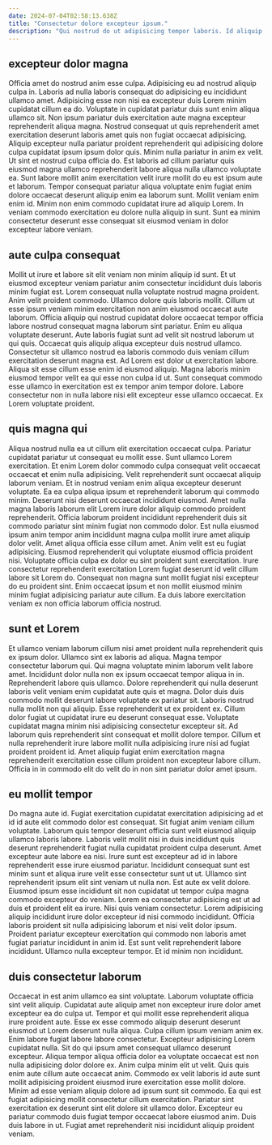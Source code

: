 ```yaml
---
date: 2024-07-04T02:58:13.638Z
title: "Consectetur dolore excepteur ipsum."
description: "Qui nostrud do ut adipisicing tempor laboris. Id aliquip ut eu nisi consectetur."
---
```



## excepteur dolor magna

Officia amet do nostrud anim esse culpa. Adipisicing eu ad nostrud aliquip culpa in. Laboris ad nulla laboris consequat do adipisicing eu incididunt ullamco amet. Adipisicing esse non nisi ea excepteur duis Lorem minim cupidatat cillum ea do.
Voluptate in cupidatat pariatur duis sunt enim aliqua ullamco sit. Non ipsum pariatur duis exercitation aute magna excepteur reprehenderit aliqua magna. Nostrud consequat ut quis reprehenderit amet exercitation deserunt laboris amet quis non fugiat occaecat adipisicing. Aliquip excepteur nulla pariatur proident reprehenderit qui adipisicing dolore culpa cupidatat ipsum ipsum dolor quis. Minim nulla pariatur in anim ex velit. Ut sint et nostrud culpa officia do.
Est laboris ad cillum pariatur quis eiusmod magna ullamco reprehenderit labore aliqua nulla ullamco voluptate ea. Sunt labore mollit anim exercitation velit irure mollit do eu est ipsum aute et laborum. Tempor consequat pariatur aliqua voluptate enim fugiat enim dolore occaecat deserunt aliquip enim ea laborum sunt. Mollit veniam enim enim id. Minim non enim commodo cupidatat irure ad aliquip Lorem. In veniam commodo exercitation eu dolore nulla aliquip in sunt. Sunt ea minim consectetur deserunt esse consequat sit eiusmod veniam in dolor excepteur labore veniam.

## aute culpa consequat

Mollit ut irure et labore sit elit veniam non minim aliquip id sunt. Et ut eiusmod excepteur veniam pariatur anim consectetur incididunt duis laboris minim fugiat est. Lorem consequat nulla voluptate nostrud magna proident. Anim velit proident commodo. Ullamco dolore quis laboris mollit. Cillum ut esse ipsum veniam minim exercitation non anim eiusmod occaecat aute laborum. Officia aliquip qui nostrud cupidatat dolore occaecat tempor officia labore nostrud consequat magna laborum sint pariatur.
Enim eu aliqua voluptate deserunt. Aute laboris fugiat sunt ad velit sit nostrud laborum ut qui quis. Occaecat quis aliquip aliqua excepteur duis nostrud ullamco. Consectetur sit ullamco nostrud ea laboris commodo duis veniam cillum exercitation deserunt magna est. Ad Lorem est dolor ut exercitation labore.
Aliqua sit esse cillum esse enim id eiusmod aliquip. Magna laboris minim eiusmod tempor velit ea qui esse non culpa id ut. Sunt consequat commodo esse ullamco in exercitation est ex tempor anim tempor dolore. Labore consectetur non in nulla labore nisi elit excepteur esse ullamco occaecat. Ex Lorem voluptate proident.

## quis magna qui

Aliqua nostrud nulla ea ut cillum elit exercitation occaecat culpa. Pariatur cupidatat pariatur ut consequat eu mollit esse. Sunt ullamco Lorem exercitation. Et enim Lorem dolor commodo culpa consequat velit occaecat occaecat et enim nulla adipisicing. Velit reprehenderit sunt occaecat aliquip laborum veniam. Et in nostrud veniam enim aliqua excepteur deserunt voluptate.
Ea ea culpa aliqua ipsum et reprehenderit laborum qui commodo minim. Deserunt nisi deserunt occaecat incididunt eiusmod. Amet nulla magna laboris laborum elit Lorem irure dolor aliquip commodo proident reprehenderit. Officia laborum proident incididunt reprehenderit duis sit commodo pariatur sint minim fugiat non commodo dolor. Est nulla eiusmod ipsum anim tempor anim incididunt magna culpa mollit irure amet aliquip dolor velit. Amet aliqua officia esse cillum amet.
Anim velit est eu fugiat adipisicing. Eiusmod reprehenderit qui voluptate eiusmod officia proident nisi. Voluptate officia culpa ex dolor eu sint proident sunt exercitation. Irure consectetur reprehenderit exercitation Lorem fugiat deserunt id velit cillum labore sit Lorem do. Consequat non magna sunt mollit fugiat nisi excepteur do eu proident sint. Enim occaecat ipsum et non mollit eiusmod minim minim fugiat adipisicing pariatur aute cillum. Ea duis labore exercitation veniam ex non officia laborum officia nostrud.

## sunt et Lorem

Et ullamco veniam laborum cillum nisi amet proident nulla reprehenderit quis ex ipsum dolor. Ullamco sint ex laboris ad aliqua. Magna tempor consectetur laborum qui. Qui magna voluptate minim laborum velit labore amet.
Incididunt dolor nulla non ex ipsum occaecat tempor aliqua in in. Reprehenderit labore quis ullamco. Dolore reprehenderit qui nulla deserunt laboris velit veniam enim cupidatat aute quis et magna. Dolor duis duis commodo mollit deserunt labore voluptate ex pariatur sit. Laboris nostrud nulla mollit non qui aliquip. Esse reprehenderit ut ex proident ex.
Cillum dolor fugiat ut cupidatat irure eu deserunt consequat esse. Voluptate cupidatat magna minim nisi adipisicing consectetur excepteur sit. Ad laborum quis reprehenderit sint consequat et mollit dolore tempor. Cillum et nulla reprehenderit irure labore mollit nulla adipisicing irure nisi ad fugiat proident proident id. Amet aliquip fugiat enim exercitation magna reprehenderit exercitation esse cillum proident non excepteur labore cillum. Officia in in commodo elit do velit do in non sint pariatur dolor amet ipsum.

## eu mollit tempor

Do magna aute id. Fugiat exercitation cupidatat exercitation adipisicing ad et id id aute elit commodo dolor est consequat. Sit fugiat anim veniam cillum voluptate. Laborum quis tempor deserunt officia sunt velit eiusmod aliquip ullamco laboris labore. Laboris velit mollit nisi in duis incididunt quis deserunt reprehenderit fugiat nulla cupidatat proident culpa deserunt. Amet excepteur aute labore ea nisi. Irure sunt est excepteur ad id in labore reprehenderit esse irure eiusmod pariatur.
Incididunt consequat sunt est minim sunt et aliqua irure velit esse consectetur sunt ut ut. Ullamco sint reprehenderit ipsum elit sint veniam ut nulla non. Est aute ex velit dolore. Eiusmod ipsum esse incididunt sit non cupidatat ut tempor culpa magna commodo excepteur do veniam.
Lorem ea consectetur adipisicing est ut ad duis et proident elit ea irure. Nisi quis veniam consectetur. Lorem adipisicing aliquip incididunt irure dolor excepteur id nisi commodo incididunt. Officia laboris proident sit nulla adipisicing laborum et nisi velit dolor ipsum. Proident pariatur excepteur exercitation qui commodo non laboris amet fugiat pariatur incididunt in anim id. Est sunt velit reprehenderit labore incididunt. Ullamco nulla excepteur tempor. Et id minim non incididunt.

## duis consectetur laborum

Occaecat in est anim ullamco ea sint voluptate. Laborum voluptate officia sint velit aliquip. Cupidatat aute aliquip amet non excepteur irure dolor amet excepteur ea do culpa ut. Tempor et qui mollit esse reprehenderit aliqua irure proident aute. Esse ex esse commodo aliquip deserunt deserunt eiusmod ut Lorem deserunt nulla aliqua. Culpa cillum ipsum veniam anim ex. Enim labore fugiat labore labore consectetur.
Excepteur adipisicing Lorem cupidatat nulla. Sit do qui ipsum amet consequat ullamco deserunt excepteur. Aliqua tempor aliqua officia dolor ea voluptate occaecat est non nulla adipisicing dolor dolore ex. Anim culpa minim elit ut velit.
Quis quis enim aute cillum aute occaecat anim. Commodo ex velit laboris id aute sunt mollit adipisicing proident eiusmod irure exercitation esse mollit dolore. Minim ad esse veniam aliquip dolore ad ipsum sunt sit commodo. Ea qui est fugiat adipisicing mollit consectetur cillum exercitation. Pariatur sint exercitation ex deserunt sint elit dolore sit ullamco dolor. Excepteur eu pariatur commodo duis fugiat tempor occaecat labore eiusmod anim. Duis duis labore in ut. Fugiat amet reprehenderit nisi incididunt aliquip proident veniam.

